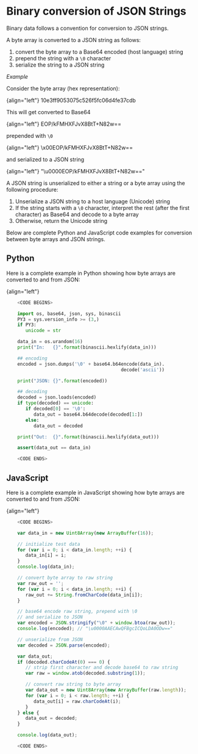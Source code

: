 # Binary conversion of JSON Strings

Binary data follows a convention for conversion to JSON strings.

A byte array is converted to a JSON string as follows:

1. convert the byte array to a Base64 encoded (host language) string
2. prepend the string with a `\0` character
3. serialize the string to a JSON string

*Example*

Consider the byte array (hex representation):

{align="left"}
        10e3ff9053075c526f5fc06d4fe37cdb

This will get converted to Base64

{align="left"}
        EOP/kFMHXFJvX8BtT+N82w==

prepended with `\0`

{align="left"}
        \x00EOP/kFMHXFJvX8BtT+N82w==

and serialized to a JSON string

{align="left"}
        "\\u0000EOP/kFMHXFJvX8BtT+N82w=="

A JSON string is unserialized to either a string or a byte array using the following procedure:

1. Unserialize a JSON string to a host language (Unicode) string
2. If the string starts with a `\0` character, interpret the rest (after the first character) as Base64 and decode to a byte array
3. Otherwise, return the Unicode string

Below are complete Python and JavaScript code examples for conversion between byte arrays and JSON strings.

## Python

Here is a complete example in Python showing how byte arrays are converted to and from JSON:

{align="left"}
```python
    <CODE BEGINS>

    import os, base64, json, sys, binascii
    PY3 = sys.version_info >= (3,)
    if PY3:
       unicode = str

    data_in = os.urandom(16)
    print("In:   {}".format(binascii.hexlify(data_in)))

    ## encoding
    encoded = json.dumps('\0' + base64.b64encode(data_in).
                                          decode('ascii'))

    print("JSON: {}".format(encoded))

    ## decoding
    decoded = json.loads(encoded)
    if type(decoded) == unicode:
       if decoded[0] == '\0':
          data_out = base64.b64decode(decoded[1:])
       else:
          data_out = decoded

    print("Out:  {}".format(binascii.hexlify(data_out)))

    assert(data_out == data_in)

    <CODE ENDS>
```

## JavaScript

Here is a complete example in JavaScript showing how byte arrays are converted to and from JSON:

{align="left"}
```javascript
    <CODE BEGINS>

    var data_in = new Uint8Array(new ArrayBuffer(16));

    // initialize test data
    for (var i = 0; i < data_in.length; ++i) {
       data_in[i] = i;
    }
    console.log(data_in);

    // convert byte array to raw string
    var raw_out = '';
    for (var i = 0; i < data_in.length; ++i) {
       raw_out += String.fromCharCode(data_in[i]);
    }

    // base64 encode raw string, prepend with \0
    // and serialize to JSON
    var encoded = JSON.stringify("\0" + window.btoa(raw_out));
    console.log(encoded); // "\u0000AAECAwQFBgcICQoLDA0ODw=="

    // unserialize from JSON
    var decoded = JSON.parse(encoded);

    var data_out;
    if (decoded.charCodeAt(0) === 0) {
       // strip first character and decode base64 to raw string
       var raw = window.atob(decoded.substring(1));

       // convert raw string to byte array
       var data_out = new Uint8Array(new ArrayBuffer(raw.length));
       for (var i = 0; i < raw.length; ++i) {
          data_out[i] = raw.charCodeAt(i);
       }
    } else {
       data_out = decoded;
    }

    console.log(data_out);

    <CODE ENDS>
```